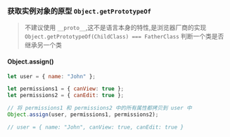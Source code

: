 ### 获取实例对象的原型 `Object.getPrototypeOf`
> 不建议使用 `__proto__`,这不是语言本身的特性,是浏览器厂商的实现
> `Object.getPrototypeOf(ChildClass) === FatherClass` 判断一个类是否继承另一个类

#### Object.assign()
```js
let user = { name: "John" };

let permissions1 = { canView: true };
let permissions2 = { canEdit: true };

// 将 permissions1 和 permissions2 中的所有属性都拷贝到 user 中
Object.assign(user, permissions1, permissions2);

// user = { name: "John", canView: true, canEdit: true }
```